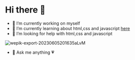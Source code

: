 # Hi there 👋


- 🔭 I’m currently working on myself
- 🌱 I’m currently learning about html,css and javascript [here](https://www.neuefische.de/bootcamp/web-development)
- 🤔 I’m looking for help with html,css and javascript

![wepik-export-20230605201635aLvM](https://github.com/Manuella-Sam/Manuella-Sam/assets/135549486/d3f7515d-15a4-44f2-b896-dee7537b3442)



- 💬 Ask me anything 💗


